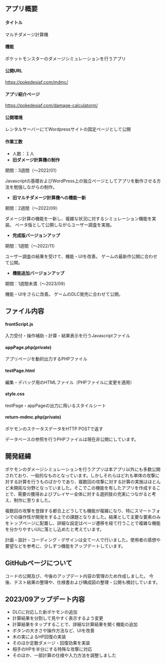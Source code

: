 ## アプリ概要
#### タイトル  
マルチダメージ計算機
#### 機能  
ポケットモンスターのダメージシミュレーションを行うアプリ
#### 公開URL  
https://pokedesiaf.com/mdmc/
#### アプリ紹介ページ  
https://pokedesiaf.com/damage-calculatorm/ 
#### 公開環境  
レンタルサーバーにてWordpressサイトの固定ページとして公開
#### 作業工数
* 人数：１人
* **旧ダメージ計算機の制作**

期間：3週間（〜2022/01）

Javascriptの基礎およびWordPress上の独立ページとしてアプリを動作させる方法を勉強しながらの制作。

* **旧マルチダメージ計算機への機能一新**

期間：2週間（〜2022/09）

ダメージ計算の機能を一新し、複雑な状況に対するシミュレーション機能を実装。
ベータ版として公開しながらユーザー調査を実施。

* **完成版バージョンアップ**

期間：1週間（〜2022/11）

ユーザー調査の結果を受けて、機能・UIを改善。
ゲームの最新作公開に合わせて公開。

* **機能追加バージョンアップ**

期間：1週間未満（〜2023/09）

機能・UIをさらに改善。
ゲームのDLC発売に合わせて公開。

## ファイル内容
#### frontScript.js  
入力受付・操作補助・計算・結果表示を行うJavascriptファイル
#### appPage.php(private)  
アプリページを動的出力するPHPファイル
#### testPage.html  
編集・デバッグ用のHTMLファイル（PHPファイルに変更を適用）
#### style.css  
testPage・appPageの出力に用いるスタイルシート
#### return-mdmc.php(private)  
ポケモンのステータスデータをHTTP POSTで返す

データベースの参照を行うPHPファイルは現在非公開にしています。

## 開発経緯
ポケモンのダメージシミュレーションを行うアプリは本アプリ以外にも多数公開されており、一般的なものとなっています。しかしそれらはどれも単体の攻撃に対する計算を行うものばかりであり、複数回の攻撃に対する計算の実施はほとんど未開拓な分野となっていました。そこでこの機能を有したアプリを作成することで、需要の獲得およびプレイヤー全体に対する選択肢の充実につながると考え、制作に至りました。  

複数回の攻撃を登録する都合上どうしても機能が複雑になり、特にスマートフォンでの操作性が開発をする上での課題となりました。結果として主要な要素のみをトップページに配置し、詳細な設定はページ遷移を経て行うことで複雑な機能を分かりやすいUIに落とし込めたと考えています。  

計画・設計・コーディング・デザインは全て一人で行いました。使用者の感想や要望などを参考に、少しずつ機能をアップデートしています。

## GitHubページについて
コードの公開及び、今後のアップデート内容の管理のため作成しました。
今後、テスト結果の整理や、仕様書および構成図の整理・公開も検討しています。

## 2023/09アップデート内容
* DLCに対応した新ポケモンの追加
* 計算結果を分割して見やすく表示するよう変更
* 計算結果をタップすることで、詳細な計算結果を開く機能の追加
* ボタンの大きさや操作方法など、UIを改善
* 木の実によるHP回復の実装
* そのほか定数ダメージ・回復効果を実装
* 相手のHPを半分にする特殊な攻撃に対応
* そのほか、一部計算の仕様や入力方法を調整しました
